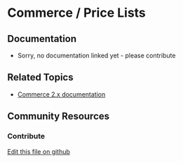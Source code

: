 # Commerce / Price Lists

## Documentation

* Sorry, no documentation linked yet - please contribute

## Related Topics

* [Commerce 2.x documentation](https://learn.liferay.com/commerce/2.x/en/index.html)

## Community Resources

### Contribute

[Edit this file on github](https://github.com/olafk/controlpanel-documentation-docs/blob/master/md/73en/com_liferay_commerce_price_list_web_internal_portlet_CommercePriceListPortlet.md)

